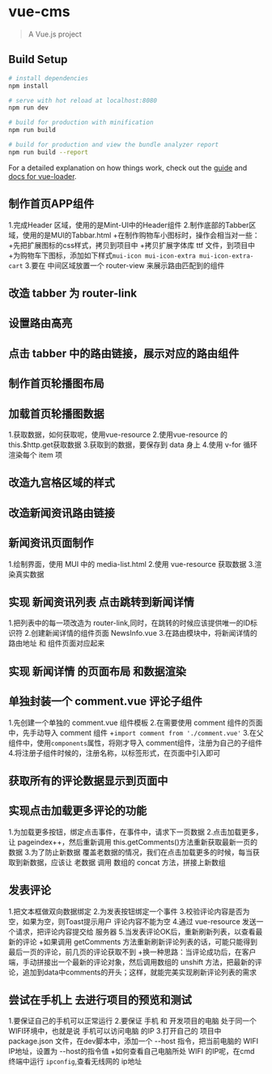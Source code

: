 # vue-cms

> A Vue.js project

## Build Setup

``` bash
# install dependencies
npm install

# serve with hot reload at localhost:8080
npm run dev

# build for production with minification
npm run build

# build for production and view the bundle analyzer report
npm run build --report
```

For a detailed explanation on how things work, check out the [guide](http://vuejs-templates.github.io/webpack/) and [docs for vue-loader](http://vuejs.github.io/vue-loader).


## 制作首页APP组件
1.完成Header 区域，使用的是Mint-UI中的Header组件
2.制作底部的Tabber区域，使用的是MUI的Tabbar.html
	+在制作购物车小图标时，操作会相当对一些：
	+先把扩展图标的css样式，拷贝到项目中
	+拷贝扩展字体库 ttf 文件，到项目中
	+为购物车下图标，添加如下样式`mui-icon mui-icon-extra mui-icon-extra-cart`
3.要在 中间区域放置一个 router-view 来展示路由匹配到的组件


## 改造 tabber 为 router-link

## 设置路由高亮

## 点击 tabber 中的路由链接，展示对应的路由组件

## 制作首页轮播图布局

## 加载首页轮播图数据
1.获取数据，如何获取呢，使用vue-resource
2.使用vue-resource 的this.$http.get获取数据
3.获取到的数据，要保存到 data 身上
4.使用 v-for 循环渲染每个 item 项

## 改造九宫格区域的样式

## 改造新闻资讯路由链接

## 新闻资讯页面制作
1.绘制界面，使用  MUI 中的 media-list.html
2.使用 vue-resource 获取数据
3.渲染真实数据

## 实现 新闻资讯列表 点击跳转到新闻详情
1.把列表中的每一项改造为 router-link,同时，在跳转的时候应该提供唯一的ID标识符
2.创建新闻详情的组件页面 NewsInfo.vue
3.在路由模块中，将新闻详情的 路由地址 和 组件页面对应起来

## 实现 新闻详情 的页面布局 和数据渲染

## 单独封装一个 comment.vue 评论子组件
1.先创建一个单独的 comment.vue 组件模板
2.在需要使用 comment 组件的页面中，先手动导入 comment 组件
	+`import comment from './comment.vue'`
3.在父组件中，使用`components`属性，将刚才导入 comment组件，注册为自己的子组件
4.将注册子组件时候的，注册名称，以标签形式，在页面中引入即可

## 获取所有的评论数据显示到页面中

## 实现点击加载更多评论的功能
1.为加载更多按钮，绑定点击事件，在事件中，请求下一页数据
2.点击加载更多，让 pageindex++，然后重新调用 this.getComments()方法重新获取最新一页的数据
3.为了防止新数据 覆盖老数据的情况，我们在点击加载更多的时候，每当获取到新数据，应该让 老数据 调用 数组的 concat 方法，拼接上新数组

## 发表评论
1.把文本框做双向数据绑定
2.为发表按钮绑定一个事件
3.校验评论内容是否为空，如果为空，则Toast提示用户 评论内容不能为空
4.通过 vue-resource 发送一个请求，把评论内容提交给 服务器
5.当发表评论OK后，重新刷新列表，以查看最新的评论
 +如果调用 getComments 方法重新刷新评论列表的话，可能只能得到最后一页的评论，前几页的评论获取不到
 +换一种思路：当评论成功后，在客户端，手动拼接出一个最新的评论对象，然后调用数组的 unshift 方法，把最新的评论，追加到data中comments的开头；这样，就能完美实现刷新评论列表的需求


 ## 尝试在手机上 去进行项目的预览和测试
 1.要保证自己的手机可以正常运行
 2.要保证 手机 和 开发项目的电脑 处于同一个 WIFI环境中，也就是说 手机可以访问电脑 的IP
 3.打开自己的 项目中 package.json 文件，在dev脚本中，添加一个 --host 指令，把当前电脑的 WIFI IP地址，设置为 --host的指令值
 	+如何查看自己电脑所处 WIFI 的IP呢，在cmd 终端中运行 `ipconfig`,查看无线网的 ip地址